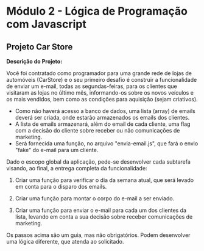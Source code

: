 # Módulo 2 - Lógica de Programação com Javascript

## Projeto Car Store

**Descrição do Projeto:**

 Você foi contratado como programador para uma grande rede de lojas de automóveis (CarStore) e o seu primeiro desafio é construir a funcionalidade de enviar um e-mail, todas as segundas-feiras, para os clientes que visitaram as lojas no último mês, informando-os sobre os novos veículos e os mais vendidos, bem como as condições para aquisição (sejam criativos).
    
* Como não haverá acesso a banco de dados, uma lista (array) de emails deverá ser criada, onde estarão armazenados os emails dos clientes.
* A lista de emails armazenará, além do email de cada cliente, uma flag com a decisão do cliente sobre receber ou não comunicações de marketing.
* Será fornecida uma função, no arquivo "envia-email.js", que fará o envio "fake" do e-mail para um cliente.

Dado o escopo global da aplicação, pede-se desenvolver cada subtarefa visando, ao final, a entrega completa da funcionalidade:
    
1. Criar uma função para verificar o dia da semana atual, que será levado em conta para o disparo dos emails.
   
1. Criar uma função para montar o corpo do e-mail a ser enviado.
   
1. Criar uma função para enviar o e-mail para cada um dos clientes da lista, levando em conta a sua decisão sobre receber comunicações de marketing.

Os passos acima são um guia, mas não obrigatórios. Podem desenvolver uma lógica diferente, que atenda ao solicitado.
